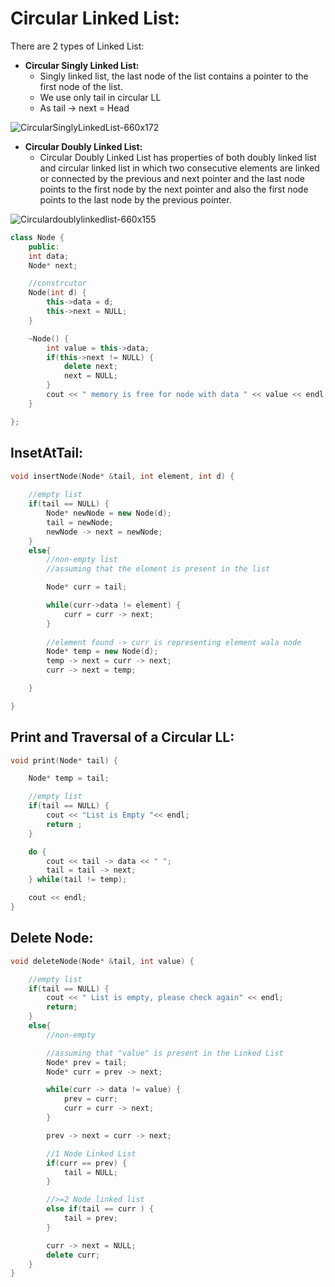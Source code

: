 # Circular Linked List:

There are 2 types of Linked List:
- **Circular Singly Linked List:**
  -  Singly linked list, the last node of the list contains a pointer to the first node of the list.
  -  We use only tail in circular LL 
    - As tail -> next = Head

![CircularSinglyLinkedList-660x172](https://github.com/IshaanAdarsh/TIL/assets/100434702/730091e8-3574-4eda-bf07-f5d1cf20dd65)


- **Circular Doubly Linked List:**
  - Circular Doubly Linked List has properties of both doubly linked list and circular linked list in which two consecutive elements are linked or connected by the previous and next pointer and the last node points to the first node by the next pointer and also the first node points to the last node by the previous pointer.

![Circulardoublylinkedlist-660x155](https://github.com/IshaanAdarsh/TIL/assets/100434702/62bbcbaf-5e74-4489-aac6-bced6189c53f)

```c++
class Node {
    public:
    int data;
    Node* next;

    //constrcutor
    Node(int d) {
        this->data = d;
        this->next = NULL;
    }

    ~Node() {
        int value = this->data;
        if(this->next != NULL) {
            delete next;
            next = NULL;
        }
        cout << " memory is free for node with data " << value << endl;
    }

};
```

## InsetAtTail:

```c++
void insertNode(Node* &tail, int element, int d) {
    
    //empty list
    if(tail == NULL) {
        Node* newNode = new Node(d);
        tail = newNode;
        newNode -> next = newNode;
    }
    else{
        //non-empty list
        //assuming that the element is present in the list

        Node* curr = tail;

        while(curr->data != element) {
            curr = curr -> next;
        }
        
        //element found -> curr is representing element wala node
        Node* temp = new Node(d);
        temp -> next = curr -> next;
        curr -> next = temp;

    }

}    
```
## Print and Traversal of a Circular LL:

```c++
void print(Node* tail) {

    Node* temp = tail;

    //empty list
    if(tail == NULL) {
        cout << "List is Empty "<< endl;
        return ;
    }

    do {
        cout << tail -> data << " ";
        tail = tail -> next;
    } while(tail != temp);

    cout << endl;
} 
```

## Delete Node:

```c++
void deleteNode(Node* &tail, int value) {

    //empty list
    if(tail == NULL) {
        cout << " List is empty, please check again" << endl;
        return;
    }
    else{
        //non-empty

        //assuming that "value" is present in the Linked List
        Node* prev = tail;
        Node* curr = prev -> next;

        while(curr -> data != value) {
            prev = curr;
            curr = curr -> next;
        }

        prev -> next = curr -> next;

        //1 Node Linked List
        if(curr == prev) {
            tail = NULL;
        }

        //>=2 Node linked list
        else if(tail == curr ) {
            tail = prev;
        }

        curr -> next = NULL;
        delete curr;
    }
}
```
